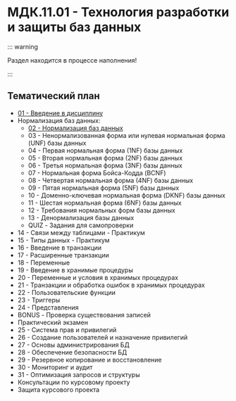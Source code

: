 # МДК.11.01 - Технология разработки и защиты баз данных

::: warning

Раздел находится в процессе наполнения!

:::

## Тематический план

- [01 - Введение в дисциплину](./lectures/01_lecture.md)
- Нормализация баз данных:
  - [02 - Нормализация баз данных](./lectures/02_lecture.md)
  - 03 - Ненормализованная форма или нулевая нормальная форма (UNF) базы данных
  - 04 - Первая нормальная форма (1NF) базы данных
  - 05 - Вторая нормальная форма (2NF) базы данных
  - 06 - Третья нормальная форма (3NF) базы данных
  - 07 - Нормальная форма Бойса-Кодда (BCNF)
  - 08 - Четвертая нормальная форма (4NF) базы данных
  - 09 - Пятая нормальная форма (5NF) базы данных
  - 10 - Доменно-ключевая нормальная форма (DKNF) базы данных
  - 11 - Шестая нормальная форма (6NF) базы данных
  - 12 - Требования нормальных форм базы данных
  - 13 - Денормализация базы данных
  - QUIZ - Задания для самопроверки
- 14 - Связи между таблицами - Практикум
- 15 - Типы данных - Практикум
- 16 - Введение в транзакции
- 17 - Расширенные транзакции
- 18 - Переменные
- 19 - Введение в хранимые процедуры
- 20 - Переменные и условия в хранимых процедурах
- 21 - Транзакции и обработка ошибок в хранимых процедурах
- 22 - Пользовательские функции
- 23 - Триггеры
- 24 - Представления
- BONUS - Проверка существования записей
- Практический экзамен
- 25 - Система прав и привилегий
- 26 - Создание пользователей и назначение привилегий
- 27 - Основы администрирования БД
- 28 - Обеспечение безопасности БД
- 29 - Резервное копирование и восстановление
- 30 - Мониторинг и аудит
- 31 - Оптимизация запросов и структуры
- Консультации по курсовому проекту
- Защита курсового проекта
